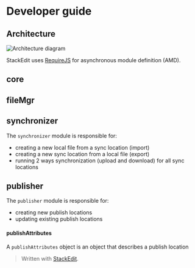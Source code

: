 Developer guide
===============


Architecture
------------

![Architecture diagram][1]


StackEdit uses [RequireJS][2] for asynchronous module definition (AMD). 

core
----

fileMgr
-------

synchronizer
------------

The `synchronizer` module is responsible for:

- creating a new local file from a sync location (import)
- creating a new sync location from a local file (export)
- running 2 ways synchronization (upload and download) for all sync locations

publisher
---------

The `publisher` module is responsible for:

- creating new publish locations
- updating existing publish locations

#### publishAttributes

A `publishAttributes` object is an object that describes a publish location
















> Written with [StackEdit](http://benweet.github.io/stackedit/).


  [1]: http://benweet.github.io/stackedit/doc/img/architecture.png "Architecture diagram"
  [2]: http://requirejs.org/